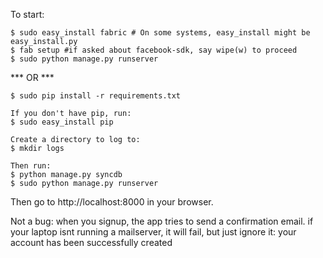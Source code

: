To start:

    $ sudo easy_install fabric # On some systems, easy_install might be easy_install.py
    $ fab setup #if asked about facebook-sdk, say wipe(w) to proceed
    $ sudo python manage.py runserver

   *** OR ***

    $ sudo pip install -r requirements.txt

    If you don't have pip, run:
    $ sudo easy_install pip

    Create a directory to log to:
    $ mkdir logs

    Then run:
    $ python manage.py syncdb
    $ sudo python manage.py runserver


Then go to http://localhost:8000 in your browser.

Not a bug: when you signup, the app tries to send a confirmation email.
if your laptop isnt running a mailserver, it will fail, but just ignore it:
your account has been successfully created

